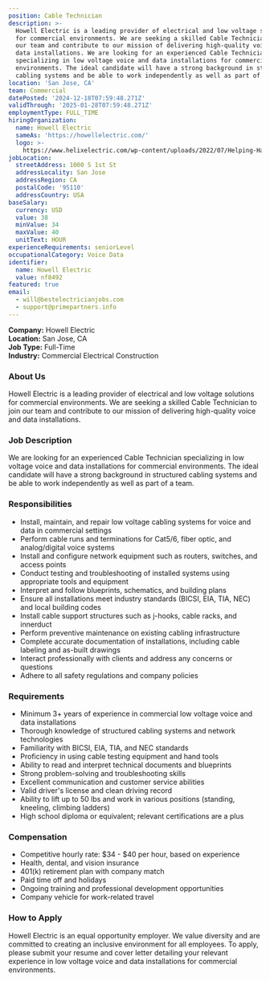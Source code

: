 ```yaml
---
position: Cable Technician
description: >-
  Howell Electric is a leading provider of electrical and low voltage solutions
  for commercial environments. We are seeking a skilled Cable Technician to join
  our team and contribute to our mission of delivering high-quality voice and
  data installations. We are looking for an experienced Cable Technician
  specializing in low voltage voice and data installations for commercial
  environments. The ideal candidate will have a strong background in structured
  cabling systems and be able to work independently as well as part of a team.
location: 'San Jose, CA'
team: Commercial
datePosted: '2024-12-18T07:59:48.271Z'
validThrough: '2025-01-28T07:59:48.271Z'
employmentType: FULL_TIME
hiringOrganization:
  name: Howell Electric
  sameAs: 'https://howellelectric.com/'
  logo: >-
    https://www.helixelectric.com/wp-content/uploads/2022/07/Helping-Hands-Logo_Blue-e1656694113799.jpg
jobLocation:
  streetAddress: 1000 S 1st St
  addressLocality: San Jose
  addressRegion: CA
  postalCode: '95110'
  addressCountry: USA
baseSalary:
  currency: USD
  value: 38
  minValue: 34
  maxValue: 40
  unitText: HOUR
experienceRequirements: seniorLevel
occupationalCategory: Voice Data
identifier:
  name: Howell Electric
  value: nf8492
featured: true
email:
  - will@bestelectricianjobs.com
  - support@primepartners.info
---
```


**Company:** Howell Electric  
**Location:** San Jose, CA  
**Job Type:** Full-Time  
**Industry:** Commercial Electrical Construction  

### About Us
Howell Electric is a leading provider of electrical and low voltage solutions for commercial environments. We are seeking a skilled Cable Technician to join our team and contribute to our mission of delivering high-quality voice and data installations.

### Job Description
We are looking for an experienced Cable Technician specializing in low voltage voice and data installations for commercial environments. The ideal candidate will have a strong background in structured cabling systems and be able to work independently as well as part of a team.

### Responsibilities
- Install, maintain, and repair low voltage cabling systems for voice and data in commercial settings
- Perform cable runs and terminations for Cat5/6, fiber optic, and analog/digital voice systems
- Install and configure network equipment such as routers, switches, and access points
- Conduct testing and troubleshooting of installed systems using appropriate tools and equipment
- Interpret and follow blueprints, schematics, and building plans
- Ensure all installations meet industry standards (BICSI, EIA, TIA, NEC) and local building codes
- Install cable support structures such as j-hooks, cable racks, and innerduct
- Perform preventive maintenance on existing cabling infrastructure
- Complete accurate documentation of installations, including cable labeling and as-built drawings
- Interact professionally with clients and address any concerns or questions
- Adhere to all safety regulations and company policies

### Requirements
- Minimum 3+ years of experience in commercial low voltage voice and data installations
- Thorough knowledge of structured cabling systems and network technologies
- Familiarity with BICSI, EIA, TIA, and NEC standards
- Proficiency in using cable testing equipment and hand tools
- Ability to read and interpret technical documents and blueprints
- Strong problem-solving and troubleshooting skills
- Excellent communication and customer service abilities
- Valid driver's license and clean driving record
- Ability to lift up to 50 lbs and work in various positions (standing, kneeling, climbing ladders)
- High school diploma or equivalent; relevant certifications are a plus

### Compensation
- Competitive hourly rate: $34 - $40 per hour, based on experience
- Health, dental, and vision insurance
- 401(k) retirement plan with company match
- Paid time off and holidays
- Ongoing training and professional development opportunities
- Company vehicle for work-related travel

### How to Apply
Howell Electric is an equal opportunity employer. We value diversity and are committed to creating an inclusive environment for all employees.
To apply, please submit your resume and cover letter detailing your relevant experience in low voltage voice and data installations for commercial environments.
